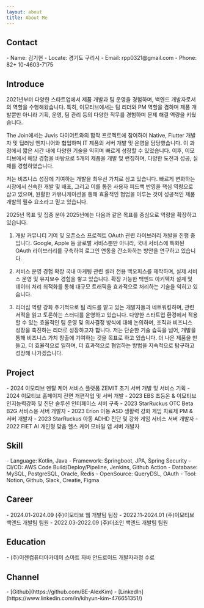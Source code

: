 ```yaml
---
layout: about
title: About Me
---
```


<h2>Contact</h2>  
- Name: 김기현
- Locate: 경기도 구리시
- Email: rpp0321@gmail.com
- Phone: 82+ 10-4603-7175

<h2>Introduce</h2>

2021년부터 다양한 스타트업에서 제품 개발과 팀 운영을 경험하며, 백엔드 개발자로서의 역할을 수행해왔습니다. 특히, 이모티브에서는 팀 리더와 PM 역할을 겸하며 제품 개발뿐만 아니라 기획, 운영, 팀 관리 등의 다양한 직무를 경험하며 문제 해결 역량을 키웠습니다.

The Join에서는 Juvis 다이어트와의 합작 프로젝트에 참여하여 Native, Flutter 개발자 및 딥러닝 엔지니어와 협업하며 IT 제품의 서버 개발 및 운영을 담당했습니다. 이 과정에서 짧은 시간 내에 다양한 기술을 익히며 빠르게 성장할 수 있었습니다. 이후, 이모티브에서 해당 경험을 바탕으로 5개의 제품을 개발 및 런칭하며, 다양한 도전과 성공, 실패를 경험하였습니다.

저는 비즈니스 성장에 기여하는 개발을 최우선 가치로 삼고 있습니다. 빠르게 변화하는 시장에서 신속한 개발 및 배포, 그리고 이를 통한 사용자 피드백 반영을 핵심 역량으로 삼고 있으며, 원활한 커뮤니케이션을 통해 효율적인 협업을 이루는 것이 성공적인 제품 개발의 필수 요소라고 믿고 있습니다.

2025년 목표 및 집중 분야
2025년에는 다음과 같은 목표를 중심으로 역량을 확장하고 있습니다.

1. 개발 커뮤니티 기여 및 오픈소스 프로젝트
   OAuth 관련 라이브러리 개발을 진행 중입니다.
   Google, Apple 등 글로벌 서비스뿐만 아니라, 국내 서비스에 특화된 OAuth 라이브러리를 구축하여 로그인 연동을 간소화하는 방안을 연구하고 있습니다.


2. 서비스 운영 경험 확장
   국내 마케팅 관련 셀러 전용 백오피스를 제작하며, 실제 서비스 운영 및 유지보수 경험을 쌓고 있습니다.
   확장 가능한 백엔드 아키텍처 설계 및 데이터 처리 최적화를 통해 대규모 트래픽을 효과적으로 처리하는 기술을 익히고 있습니다.


3. 리더십 역량 강화
   주기적으로 팀 리드를 맡고 있는 개발자들과 네트워킹하며, 관련 서적을 읽고 토론하는 스터디를 운영하고 있습니다.
   다양한 스타트업 환경에서 적용할 수 있는 효율적인 팀 운영 및 의사결정 방식에 대해 논의하며, 조직과 비즈니스 성장을 촉진하는 리더로 성장하고자 합니다.
   저는 단순한 기술 습득을 넘어, 개발을 통해 비즈니스 가치 창출에 기여하는 것을 목표로 하고 있습니다. 더 나은 제품을 만들고, 더 효율적으로 일하며, 더 효과적으로 협업하는 방법을 지속적으로 탐구하고 성장해 나가겠습니다.

<h2>Project</h2>
- 2024 이모티브 멘탈 케어 서비스 플랫폼 ZEMIT 초기 서버 개발 및 서비스 기획
- 2024 이모티브 홈페이지 전면 개편작업 및 서버 개발
- 2023 EBS 초등온 & 이모티브 인지능력강화 및 진단 솔루션 인터페이스 서버 구축
- 2023 StarRuckus OTC Beta B2G 서비스용 서버 개발자
- 2023 Erion 아동 ASD 생활력 강화 게임 치료제 PM & 서버 개발자 
- 2023 StarRuckus 아동 ADHD 진단 및 강화 게임 서비스 서버 개발자
- 2022 FIET AI 개인형 맞춤 헬스 케어 모바일 앱 서버 개발자

<h2>Skill</h2>
- Language: Kotlin, Java
- Framework: Springboot, JPA, Spring Security
- CI/CD: AWS Code Build/Deploy/Pipeline, Jenkins, Github Action
- Database: MySQL, PostgreSQL, Oracle, Redis
- OpenSource: QueryDSL, OAuth
- Tool: Notion, Github, Slack, Creatie, Figma

<h2>Career</h2>
- 2024.01-2024.09 (주)이모티브 웹 개발팀 팀장
- 2022.11-2024.01 (주)이모티브 백엔드 개발팀 팀원
- 2022.03-2022.09 (주)더조인 백엔드 개발팀 팀원 

<h2>Education</h2>
- (주)이젠컴퓨터아카데미 스마트 자바 안드로이드 개발자과정 수료

<h2>Channel</h2>
- [Github](https://github.com/BE-AlexKim)
- [LinkedIn](https://www.linkedin.com/in/kihyun-kim-476651351/)
